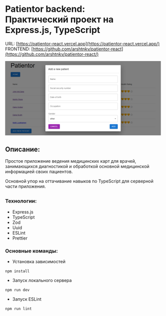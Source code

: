 # Patientor backend:<br> Практический проект на Express.js, TypeScript

URL: [https://patientor-react.vercel.app](https://patientor-react.vercel.app/)
<br>
FRONTEND: [https://github.com/arshtnkv/patientor-react](https://github.com/arshtnkv/patientor-react/)

![Cover Image](meta/patientor-cover.png)

## Описание:

Простое приложение ведения медицинских карт для врачей, занимающихся диагностикой и обработкой основной медицинской информацией своих пациентов.

Основной упор на оттачивание навыков по TypeScript для серверной части приложения.

##

### Технологии:

- Express.js
- TypeScript
- Zod
- Uuid
- ESLint
- Prettier

### Основные команды:

- Установка зависимостей

```
npm install
```

- Запуск локального сервера

```
npm run dev
```

- Запуск ESLint

```
npm run lint
```
